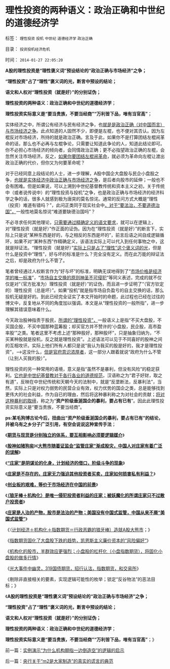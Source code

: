 # 理性投资的两种语义：政治正确和中世纪的道德经济学

标签： `理性投资` `投机` `中世纪` `道德经济学` `政治正确` 

目录： `投资投机经济危机`

时间： `2014-01-27 22:05:20`

**A股的理性投资是“理性褒义词”预设结论的“政治正确与市场经济”之争；**

**“理性投资”占了“理性”褒义词的光，断言中预设的结论；**

**语文和人权对“理性投资（就是好）”的分别证伪；**

**理性投资的两种语义：政治正确和中世纪的道德经济学**；

**理性投资实际意义是“要当贵族，不要当经商”“万利皆下品，唯有当官高”**；

实体经济之中，所谓公有经济与民有经济之争，也[就是是政治正确（对中国而言）与市场经济之争](../../../2013/6/18/职业股神的四大专业原则；.md)。此点知道的人固然不少，即便是左棍，也不便对其否认。因为左棍反对市场经济，所持的就是政治正确。言及于此，如果你不是打算团结左棍闹革命的话，那么也不必再与左棍争论，只需要让知道此争论的人，知道此结论即可。你不必担心市场经济的倾向者，会同情政治正确；更不必指望政治正确的左棍，会忽然关注市场经济。反之，[如果你要团结左棍闹革命](../../../2010/10/21/民主斗士的民主素质太差了.md)，就必须为革命向左棍让渡出政治正确的代价，但你又为何要革命呢？

对于已经同意上段结论的人士，进一步理解，A股中国企大盘股与民企小盘股之争，[也就是实体经济中政治正确与市场经济之争](../../../2012/1/10/机构型股神的“谷物法”，政治型股神和孔庆东老师.md)，是后者向股市的延伸；一般也不会有困难。但是如果说，可以上溯到中世纪基督教传统和资本主义之初，关于传统中（或者说传说中）的“理性投资与投机”之争，也是政治正确与市场经济的经济科学之争的话，很多人就感到极为唐突的莫名惊诧。通常的反问方式大概是“理性（投资）难道有错吗？”，此问正类同于现实社会中[，对于“要法治，不要道德治国”，](../../../2008/7/30/道德治国，走在内战消亡的路上.md)一般性地莫名惊诧“难道要缺德治国吗”？

不必寻求任何其他理论，[只需要通过精确定义的语文要求](../../../2013/11/7/美国的语文课和“立法学”中的语文技术和逻辑常识.md)，就可以在逻辑上，对“理性投资（就是好）”作正面的证伪。因为在“理性投资（就是好）”的断言下，实际上只是说“某种东西是好的，与之相反的东西是坏的”，前言后语之间自成逻辑循环，如果不对“某种东西”作精确定义，该语法实际上可以代入到任何事物之中，这就是辩证法。“理性投资（就是好）”[实际上只是占了“理性”这个褒义词的光](../../../2013/10/19/在所有命题被讨论前，都要首先重温科学的世界观.md)，但是什么是投资中“理性”，好与坏的标准是什么？完全没有定义。而在此万能的辩证法之后，却是政府为什么不管了。

笔者曾经通过人权断言作为“好与坏”的标准，明确无误地得到了“[市场价格是经济学的唯一标准](../../../2009/2/3/市场，是经济学的依归，万能的观测标尺.md)”，“[市场自主交换的原则神圣不可侵犯](../../../2009/2/5/市场经济的自由交换原则不容争辩.md)”等同义表述，完成的就不仅仅是对“（官方批准为）理性投资（就是好）”的证伪，而且进一步证明了“（官方钦定的）理性投资（总是坏）”。如果“投机”就是指市场自负盈亏的自主交换的话，那么投机无疑是好的。到此已经完全证实了本文开始时的命题，此过程也已经在过往的博文中，反复地从不同的角度加以强调。本文是从“理性投资的一般所指”，进一步理解其错误意味着什么。

今天政治股神指责于股民，[所谓的“理性投资”，](../../../2008/9/20/理性投资无关大小盘.md)一般语义上是指“不买大盘股，不买国企股，不买中国那种蓝筹股；却买官方并不赞许的‘小盘股，民企股，高市盈率股’”之类。笔者这里不考虑上述“那种股好，那种股坏”，只是抽象归纳为，“不买某种股就是投机，反之就是理性投资”。上述语法可以见于不同喜好的股神之间的互相攻讦。实际上他们所有人都只是说“我认为我买的股是好的，我才是理性投资”，——>这没什么，[但是官府意识浓厚者](../../../2010/9/14/股票市场价格陪审团！.md)，这一部分人跟着就说“政府为什么不管（让别人买我的股）”。

理性投资的另一种常用的语境，意义是指“虽然不是暴利，但没有风险”的稳定获利。[它也是中世纪基督教对于各行各业的道德规范](../../../2011/12/8/中世纪道德经济学的通往奴役之路.md)，汉语称之为“君子好财，取之有道”，反映在中世纪传统和天朝今天的法制中，就是“反垄断法，反暴利法”，当然，实际上只是对权力弱势的民营企业有效，权力优势的国企之类，总是能够找到更伟大的社会利益，作为自已的理由，然后将这种暴利称之为对社会的贡献；[将对这种暴利的取缔](../../../2009/7/22/国企是否造大造强的内宅英雄.md)，称之为“**资产阶级垂涎国企的暴利，要占有已有**”。因此此理性投资实际意义是“要当贵族，不要当经商”。

**ps:某毛狗博古论今后，扭曲出“资产阶级垂涎国企的暴利，要占有已有”的结论，并被乌有之乡分子广泛引用，有空会说说这种宣传手法**；

《[**期货与现货是分别独立的体系，要互相影响必须要逻辑媒介**](../../../2013/6/24/指数期货的任何规定，不可能单独造成A股的多空动力；.md)》

《[**股神如猪狗矣**](../../../2013/6/25/做人当如徐小明，诸股神如豚犬矣.md)》《[**大熊市随着证监会“监管庄家”渐成股灾，中国人对庄家有着广泛的误解**](../../../2013/6/26/庄家是熊市的镇静剂，暴跌的救心丹，熊牛过渡的媒人.md)》

《[**“庄家”是阴谋论的化身，计划经济的借口，阶级斗争的现象**](../../../2013/6/27/“庄家”是阴谋论的化身，计划经济的借口，阶级斗争的现象.md)》

《[**庄家是不存在的，庄家无力强迫其他投资者买卖，庄家如何损害私有利益？**](../../../2013/7/1/庄家不存在，“庄家现象”无损他人.md)》

《[**创业板的艰难，等价于市场经济在中国的前景**](../../../2013/7/5/创业板的艰难，等价于市场经济在中国的前景.md)》

《[**（狼牙棒＋机构化）是唯一侵犯投资者利益的庄家；被妖魔化的所谓庄家只不过散户投资者**](../../../2013/7/4/神奇国度的股市的庄家的真相.md)》

《[**庄家是人治的产物，股市是法治的产物；美国没有中国式监管，中国从来不屑“美国式监管”**](../../../2013/7/8/庄家是人治的产物，股市是法治的产物.md)》

《（[计划经济＋机构化＋指数期货＝行政恶霸的狼牙棒）造就A股大熊市](../../../2013/7/9/接近真相的徐小明先生仍存的误区.md)；》

《[指数期货固化了大盘股下跌的趋势，凯恩斯主义廉价资本的“风险偏好”](../../../2013/7/24/凯恩斯主义的大牛市和大萧条，大混蛋和大笨蛋.md)》

《[机构化的股市，羊群效应更强烈；小盘股的杠杆化（小盘指数期货），将固化小盘股的做多行情](../../../2013/7/25/机构市强烈的羊群效应和小盘股融券及杠杆化的后果.md)》

《[光大事件中幽灵，319国债期货，招行认沽，指数期货，和交易所](../../../2013/8/20/光大事件中幽灵，319国债期货，招行认沽，指数期货，和交易所.md)》

《剔除非直接相关的要素，实现逻辑可能性的枚举；锁定“反谷物法”的恶法目标；》

《**A股的理性投资是“理性褒义词”预设结论的“政治正确与市场经济”之争；**

**“理性投资”占了“理性”褒义词的光，断言中预设的结论；**

**语文和人权对“理性投资（就是好）”的分别证伪；**

**理性投资的两种语义：政治正确和中世纪的道德经济学**；

**理性投资实际意义是“要当贵族，不要当经商”“万利皆下品，唯有当官高”**；》



前一篇：[实例演示“为什么机构期指一边倒造空”的逻辑的启示](../../../2014/1/27/实例演示“为什么机构期指一边倒造空”的逻辑的启示.md)

后一篇：[央行关于“m2是大家制造”的真实的谎言的典范](../../../2014/1/27/央行关于“m2是大家制造”的真实的谎言的典范.md)